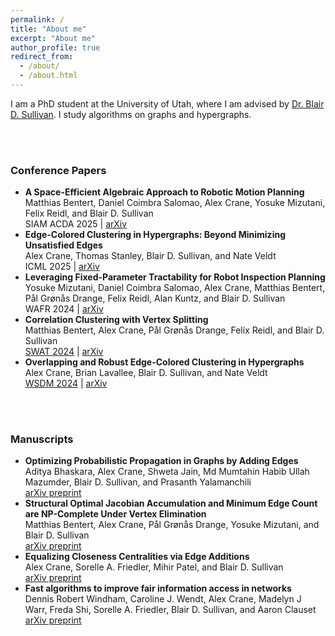 ```yaml
---
permalink: /
title: "About me"
excerpt: "About me"
author_profile: true
redirect_from: 
  - /about/
  - /about.html
---
```


I am a PhD student at the University of Utah, where I am advised by
[Dr. Blair D. Sullivan](https://sullivan.cs.utah.edu). I study algorithms on graphs and
hypergraphs.

<br />
<br />

### Conference Papers
- **A Space-Efficient Algebraic Approach to Robotic Motion Planning**\
Matthias Bentert, Daniel Coimbra Salomao, Alex Crane, Yosuke Mizutani, Felix Reidl, and Blair D. Sullivan\
SIAM ACDA 2025 | [arXiv](https://arxiv.org/abs/2409.08219)
- **Edge-Colored Clustering in Hypergraphs: Beyond Minimizing Unsatisfied Edges**\
Alex Crane, Thomas Stanley, Blair D. Sullivan, and Nate Veldt\
ICML 2025 | [arXiv](https://arxiv.org/abs/2502.13000)
- **Leveraging Fixed-Parameter Tractability for Robot Inspection Planning**\
Yosuke Mizutani, Daniel Coimbra Salomao, Alex Crane, Matthias Bentert, Pål Grønås Drange, Felix Reidl, Alan Kuntz, and Blair D. Sullivan\
WAFR 2024 | [arXiv](https://arxiv.org/abs/2407.00251)
- **Correlation Clustering with Vertex Splitting**  
Matthias Bentert, Alex Crane, Pål Grønås Drange, Felix Reidl, and Blair D. Sullivan  
[SWAT 2024](https://drops.dagstuhl.de/storage/00lipics/lipics-vol294-swat2024/LIPIcs.SWAT.2024.8/LIPIcs.SWAT.2024.8.pdf) | [arXiv](https://arxiv.org/abs/2402.10335)
- **Overlapping and Robust Edge-Colored Clustering in Hypergraphs**  
Alex Crane, Brian Lavallee, Blair D. Sullivan, and Nate Veldt  
[WSDM 2024](https://dl.acm.org/doi/10.1145/3616855.3635792) | [arXiv](https://arxiv.org/abs/2305.17598)

<br />
<br />

### Manuscripts
- **Optimizing Probabilistic Propagation in Graphs by Adding Edges**\
Aditya Bhaskara, Alex Crane, Shweta Jain, Md Mumtahin Habib Ullah Mazumder, Blair D. Sullivan, and Prasanth Yalamanchili\
[arXiv preprint](https://arxiv.org/abs/2407.02624)
- **Structural Optimal Jacobian Accumulation and Minimum Edge Count are NP-Complete Under Vertex Elimination**\
Matthias Bentert, Alex Crane, Pål Grønås Drange, Yosuke Mizutani, and Blair D. Sullivan\
[arXiv preprint](https://arxiv.org/abs/2506.17521)
- **Equalizing Closeness Centralities via Edge Additions**\
Alex Crane, Sorelle A. Friedler, Mihir Patel, and Blair D. Sullivan\
[arXiv preprint](https://www.arxiv.org/abs/2505.06222)
- **Fast algorithms to improve fair information access in networks**\
Dennis Robert Windham, Caroline J. Wendt, Alex Crane, Madelyn J Warr, Freda Shi, Sorelle A. Friedler, Blair D. Sullivan, and Aaron Clauset\
[arXiv preprint](https://arxiv.org/abs/2409.03127)
